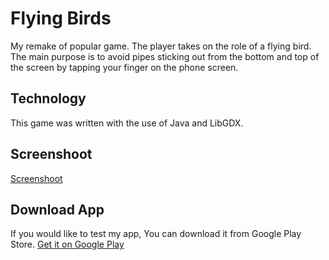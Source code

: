 # Flying Birds

My remake of popular game. 
The player takes on the role of a flying bird. The main purpose is to avoid pipes sticking out from the bottom and top of the screen by tapping your finger on the phone screen.


## Technology 
This game was written with the use of Java and LibGDX. 

## Screenshoot
[Screenshoot](flying.png)

## Download App
If you would like to test my app, You can download it from Google Play Store.
[Get it on Google Play](https://play.google.com/store/apps/details?id=eu.wanielista.flyingbirds)
